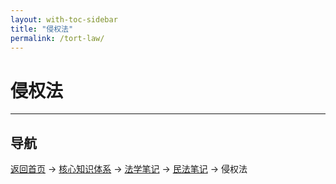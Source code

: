 ```yaml
---
layout: with-toc-sidebar
title: "侵权法"
permalink: /tort-law/
---
```

# 侵权法

---

## 导航
[返回首页](/) → [核心知识体系](/core-knowledge-system/) → [法学笔记](/legal-notes/) → [民法笔记](/civil-law/) → 侵权法
